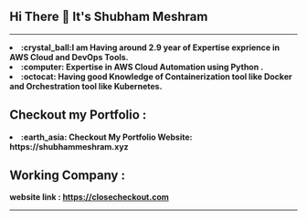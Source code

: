 <!-- @format -->

## Hi There :wave: It's Shubham Meshram 
<hr>
<b>
<li> :crystal_ball:I am Having around 2.9 year of Expertise exprience in AWS Cloud and DevOps Tools.<br>
<li> :computer: Expertise in AWS Cloud Automation using Python . <br>
<li> :octocat: Having good Knowledge of Containerization tool like Docker and Orchestration tool like Kubernetes.

## Checkout my Portfolio :
<li> :earth_asia: Checkout My Portfolio Website: https://shubhammeshram.xyz

## Working Company : 
website link : https://closecheckout.com
<b>
<hr>
